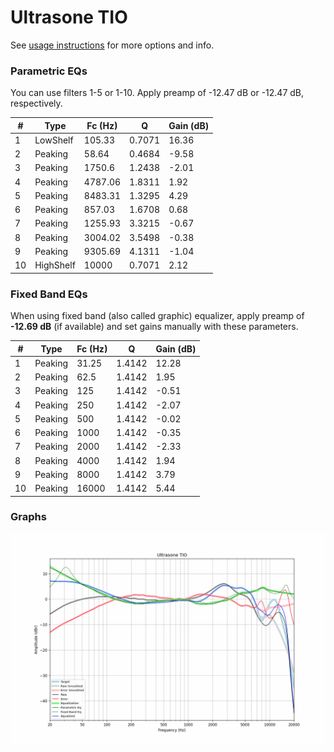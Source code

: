 # Ultrasone TIO
See [usage instructions](https://github.com/jaakkopasanen/AutoEq#usage) for more options and info.

### Parametric EQs
You can use filters 1-5 or 1-10. Apply preamp of -12.47 dB or -12.47 dB, respectively.

|   # | Type      |   Fc (Hz) |      Q |   Gain (dB) |
|-----|-----------|-----------|--------|-------------|
|   1 | LowShelf  |    105.33 | 0.7071 |       16.36 |
|   2 | Peaking   |     58.64 | 0.4684 |       -9.58 |
|   3 | Peaking   |   1750.6  | 1.2438 |       -2.01 |
|   4 | Peaking   |   4787.06 | 1.8311 |        1.92 |
|   5 | Peaking   |   8483.31 | 1.3295 |        4.29 |
|   6 | Peaking   |    857.03 | 1.6708 |        0.68 |
|   7 | Peaking   |   1255.93 | 3.3215 |       -0.67 |
|   8 | Peaking   |   3004.02 | 3.5498 |       -0.38 |
|   9 | Peaking   |   9305.69 | 4.1311 |       -1.04 |
|  10 | HighShelf |  10000    | 0.7071 |        2.12 |

### Fixed Band EQs
When using fixed band (also called graphic) equalizer, apply preamp of **-12.69 dB** (if available) and set gains manually with these parameters.

|   # | Type    |   Fc (Hz) |      Q |   Gain (dB) |
|-----|---------|-----------|--------|-------------|
|   1 | Peaking |     31.25 | 1.4142 |       12.28 |
|   2 | Peaking |     62.5  | 1.4142 |        1.95 |
|   3 | Peaking |    125    | 1.4142 |       -0.51 |
|   4 | Peaking |    250    | 1.4142 |       -2.07 |
|   5 | Peaking |    500    | 1.4142 |       -0.02 |
|   6 | Peaking |   1000    | 1.4142 |       -0.35 |
|   7 | Peaking |   2000    | 1.4142 |       -2.33 |
|   8 | Peaking |   4000    | 1.4142 |        1.94 |
|   9 | Peaking |   8000    | 1.4142 |        3.79 |
|  10 | Peaking |  16000    | 1.4142 |        5.44 |

### Graphs
![](./Ultrasone%20TIO.png)
